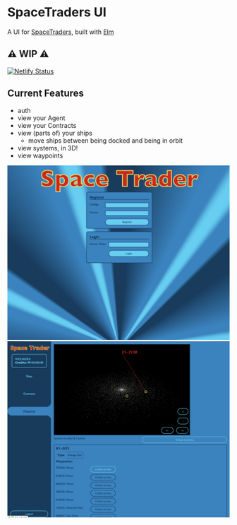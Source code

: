 # SpaceTraders UI

A UI for [SpaceTraders](https://spacetraders.io/), built with [Elm](https://elm-lang.org/)

## ⚠️ WIP ⚠️

[![Netlify Status](https://api.netlify.com/api/v1/badges/d156e8fd-a09c-4628-b345-1b574e2471c4/deploy-status)](https://app.netlify.com/sites/space-trader-elm-wip/deploys)

## Current Features

- auth
- view your Agent
- view your Contracts
- view (parts of) your ships
  - move ships between being docked and being in orbit
- view systems, in 3D!
- view waypoints

<img src="./Screenshot 2023-05-20 at 5.09.40 PM.png"/>

<img src="./Screenshot 2023-05-21 at 12.17.05 AM.png" />

